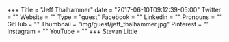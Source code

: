 +++
Title = "Jeff Thalhammer"
date = "2017-06-10T09:12:39-05:00"
Twitter = ""
Website = ""
Type = "guest"
Facebook = ""
Linkedin = ""
Pronouns = ""
GitHub = ""
Thumbnail = "img/guest/jeff_thalhammer.jpg"
Pinterest = ""
Instagram = ""
YouTube = ""
+++
Stevan Little
